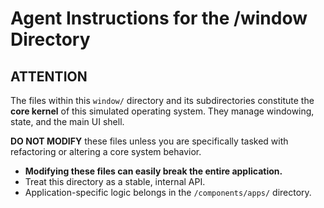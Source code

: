 # Agent Instructions for the /window Directory

## **ATTENTION**

The files within this `window/` directory and its subdirectories constitute the **core kernel** of this simulated operating system. They manage windowing, state, and the main UI shell.

**DO NOT MODIFY** these files unless you are specifically tasked with refactoring or altering a core system behavior.

- **Modifying these files can easily break the entire application.**
- Treat this directory as a stable, internal API.
- Application-specific logic belongs in the `/components/apps/` directory.
